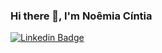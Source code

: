 ### Hi there 👋, I'm Noêmia Cíntia

[![Linkedin Badge](https://img.shields.io/badge/-LinkedIn-blue?style=flat-square&logo=Linkedin&logoColor=white&link=https://www.linkedin.com/in/noemiacintia/)](https://www.linkedin.com/in/noemiacintia/)

<!--
**noemiacintia/noemiacintia** is a ✨ _special_ ✨ repository because its `README.md` (this file) appears on your GitHub profile.

Here are some ideas to get you started:

- 🔭 I’m currently working on ...
- 🌱 I’m currently learning ...
- 👯 I’m looking to collaborate on ...
- 🤔 I’m looking for help with ...
- 💬 Ask me about ...
- 📫 How to reach me: ...
- 😄 Pronouns: ...
- ⚡ Fun fact: ...
-->
